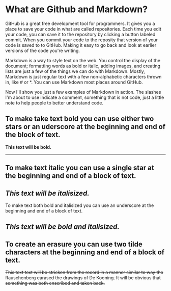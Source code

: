 
# What are Github and Markdown?

GitHub is a great free development tool for programmers. It gives you a place to save your code in what are called repositories.
Each time you edit your code, you can save it to the repository by clicking a button labeled commit. When you commit your code to the
reposity that version of your code is saved to to GitHub. Making it easy to go back and look at earlier versions of the code you're
writing.

Markdown is a way to style text on the web. You control the display of the document; formatting words as bold or italic, adding images, 
and creating lists are just a few of the things we can do with Markdown. Mostly, Markdown is just regular text with a few non-alphabetic
characters thrown in, like # or *. You can use Markdown most places around GitHub.

Now I'll show you just a few examples of Markdown in action. The slashes I'm about to use indicate a comment, something that is not code, 
just a little note to help people to better understand code. 

To make take text bold you can use either two stars or an uderscore at the beginning and end of the block of text.
---

**This text will be bold.**

---

To make text italic you can use a single star at the beginning and end of a block of text.
---

*This text will be italisized.*
---

To make text both bold and italisized you can use an underscore at the beginning and end of a block of text.

_This text will be bold and italisized._
---

To create an erasure you can use two tilde characters at the beginning and end of a block of text.
---

~~This text text will be stricken from the record in a manner similar to way the Rauschenberg earased the drawings of De Kooning. It will
be obvious that something was both enscribed and taken back.~~
